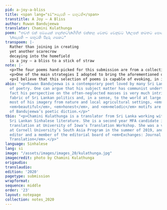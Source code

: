 ```yaml
---
pid: a-joy-a-bliss
title: <span lang="si">සැපකි — සතුටකි</span>
transtitle: A Joy — A Bliss
author: Ruwan Bandujeewa
translator: Chamini Kulathunga
poem: "තවත් එක් පඹයෙක් හදන්නට\nගිහින් එක්කහු වෙනව වෙනුවට \nඋපන් කමතට පොහොර වෙන එක
  \nසැපකි — සතුටකි පිදුරු ගසකට"
transpoem: |-
  Rather than joining in creating
  yet another scarecrow
  decaying into the homefield
  is a joy — a bliss to a stick of straw
note: |-
  <p>The four poems hand-picked for this submission are from a collection I am currently translating from my native language of Sinhalese, one of the official languages in Sri Lanka. The selection of poems weaves together metaphors from a pastoral, agricultural Sri Lankan setting unique to Bandujeewa’s poetry. In my English translations of these poems, I wanted to preserve the simple, pastoral elegance in Bandujeewa’s choice of language. I also attempted to preserve in English the melody produced through the simple, colloquial language Bandujeewa uses, which contrasts the conventional literary high variety of the diglossic Sinhalese.</p>
  <p>One of the main strategies I adopted to bring the aforementioned qualities into English was the use of internal rhymes. I tried to produce music in English in places where the original poem flowed melodiously. End rhymes were also used when and where necessary, although I did not consciously try to employ them. I attempted to remain as close to the original word order as possible without, of course, distorting the meaning and language of the poem in English; I used anastrophe where applicable.</p>
  <p>I believe that this selection of poems is capable of evoking, in its raw and pastoral essence, a sense of nostalgia, pain, and loneliness that blends with a feeling of comradery. Therefore, the poems highlight the existential bond between humans and nature, a controversial idea today among lovers of both.</p>
abio: "<p>Ruwan Bandujeewa is a contemporary poet loved by many Sri Lankan readers
  of poetry. One can argue that his subject matter has communist undertones, but in
  fact his perspective on the often-neglected masses is very much intrinsic to the
  fabric of Sri Lankan politics and, in a sense, to the world at large. While he draws
  most of his imagery from nature and local agricultural settings, <em>simple</em>,
  <em>beautiful</em>, <em>honest</em>, and <em>melodic</em> motifs are characteristic
  of Bandujeewa’s poetic diction.</p>"
tbio: "<p>Chamini Kulathunga is a translator from Sri Lanka working with contemporary
  Sri Lankan Sinhalese literature. She is a second year MFA candidate in literary
  translation at University of Iowa’s Translation Workshop. She was a visiting fellow
  at Cornell University’s South Asia Program in the summer of 2019, and is the blog
  editor and a member of the editorial board of <em>Exchanges: Journal of Literary
  Translation</em>.</p>"
language: Sinhalese
lang: si
image: "/assets/images/images_20/kulathunga.jpg"
imagecredit: photo by Chamini Kulathunga
origaudio: 
translaudio: 
edition: '2020'
pagetype: submission
wrapformat: 
sequence: middle
order: '23'
layout: notepage
collection: notes_2020
---
```

